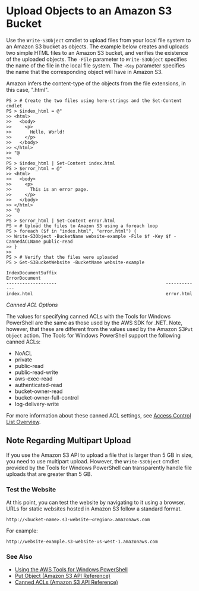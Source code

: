 # Upload Objects to an Amazon S3 Bucket<a name="pstools-s3-upload-object"></a>

Use the `Write-S3Object` cmdlet to upload files from your local file system to an Amazon S3 bucket as objects\. The example below creates and uploads two simple HTML files to an Amazon S3 bucket, and verifies the existence of the uploaded objects\. The `-File` parameter to `Write-S3Object` specifies the name of the file in the local file system\. The `-Key` parameter specifies the name that the corresponding object will have in Amazon S3\.

Amazon infers the content\-type of the objects from the file extensions, in this case, "\.html"\.

```
PS > # Create the two files using here-strings and the Set-Content cmdlet
PS > $index_html = @"
>> <html>
>>   <body>
>>     <p>
>>       Hello, World!
>>     </p>
>>   </body>
>> </html>
>> "@
>>
PS > $index_html | Set-Content index.html
PS > $error_html = @"
>> <html>
>>   <body>
>>     <p>
>>       This is an error page.
>>     </p>
>>   </body>
>> </html>
>> "@
>>
PS > $error_html | Set-Content error.html
PS > # Upload the files to Amazon S3 using a foreach loop
PS > foreach ($f in "index.html", "error.html") {
>> Write-S3Object -BucketName website-example -File $f -Key $f -CannedACLName public-read
>> }
>>
PS > # Verify that the files were uploaded
PS > Get-S3BucketWebsite -BucketName website-example

IndexDocumentSuffix                                         ErrorDocument
-------------------                                         -------------
index.html                                                  error.html
```

 *Canned ACL Options* 

The values for specifying canned ACLs with the Tools for Windows PowerShell are the same as those used by the AWS SDK for \.NET\. Note, however, that these are different from the values used by the Amazon S3`Put Object` action\. The Tools for Windows PowerShell support the following canned ACLs:
+ NoACL
+ private
+ public\-read
+ public\-read\-write
+ aws\-exec\-read
+ authenticated\-read
+ bucket\-owner\-read
+ bucket\-owner\-full\-control
+ log\-delivery\-write

For more information about these canned ACL settings, see [Access Control List Overview](https://docs.aws.amazon.com/AmazonS3/latest/dev/acl-overview.html#canned-acl)\.

## Note Regarding Multipart Upload<a name="note-regarding-multipart-upload"></a>

If you use the Amazon S3 API to upload a file that is larger than 5 GB in size, you need to use multipart upload\. However, the `Write-S3Object` cmdlet provided by the Tools for Windows PowerShell can transparently handle file uploads that are greater than 5 GB\.

### Test the Website<a name="pstools-amazon-s3-test-website"></a>

At this point, you can test the website by navigating to it using a browser\. URLs for static websites hosted in Amazon S3 follow a standard format\.

```
http://<bucket-name>.s3-website-<region>.amazonaws.com
```

For example:

```
http://website-example.s3-website-us-west-1.amazonaws.com
```

### See Also<a name="pstools-seealso-amazon-s3-test-website"></a>
+  [Using the AWS Tools for Windows PowerShell](pstools-using.md) 
+  [Put Object \(Amazon S3 API Reference\)](https://docs.aws.amazon.com/AmazonS3/latest/API/RESTObjectPUT.html) 
+  [Canned ACLs \(Amazon S3 API Reference\)](https://docs.aws.amazon.com/AmazonS3/latest/dev/ACLOverview.html#CannedACL) 